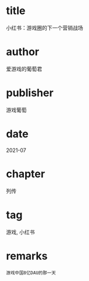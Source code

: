 # title
小红书：游戏圈的下一个营销战场

# author
爱游戏的葡萄君

# publisher
游戏葡萄

# date
2021-07

# chapter
列传

# tag
游戏, 小红书

# remarks
`游戏中国8亿DAU的那一天`
